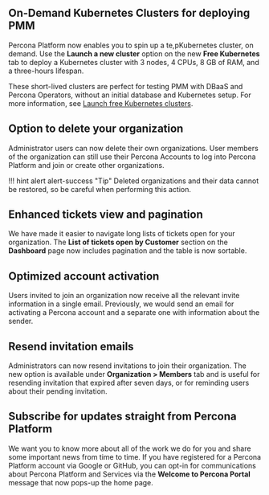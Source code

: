 ## On-Demand Kubernetes Clusters for deploying PMM
Percona Platform now enables you to spin up a te,pKubernetes cluster, on demand. Use the **Launch a new cluster** option on the new **Free Kubernetes** tab to deploy a Kubernetes cluster with 3 nodes, 4 CPUs, 8 GB of RAM, and a three-hours lifespan. 

These short-lived clusters are perfect for testing PMM with DBaaS and Percona Operators, without an initial database and Kubernetes setup. 
For more information, see [Launch free Kubernetes clusters](create-free-k8.md).

## Option to delete your organization 
Administrator users can now delete their own organizations. User members of the organization can still use their Percona Accounts to log into Percona Platform and join or create other organizations. 
        
!!! hint alert alert-success "Tip"
    Deleted organizations and their data cannot be restored, so be careful when performing this action.     

## Enhanced tickets view and pagination
We have made it easier to navigate long lists of tickets open for your organization. 
The **List of tickets open by Customer** section on the **Dashboard** page now includes pagination and the table is now sortable.

## Optimized account activation
Users invited to join an organization now receive all the relevant invite information in a single email. Previously, we would send an email for activating a Percona account and a separate one with information about the sender.
 
## Resend invitation emails
Administrators can now resend invitations to join their organization. The new option is available under **Organization > Members** tab and is useful for resending  invitation that expired after seven days, or for reminding users about their pending invitation.  

## Subscribe for updates straight from Percona Platform
We want you to know more about all of the work we do for you and share some important news from time to time. If you have registered for a Percona Platform account via Google or GitHub, you can opt-in for communications about Percona Platform and Services via the **Welcome to Percona Portal** message that now pops-up the home page. 
